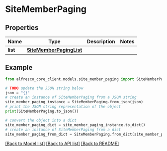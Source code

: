 # SiteMemberPaging


## Properties

Name | Type | Description | Notes
------------ | ------------- | ------------- | -------------
**list** | [**SiteMemberPagingList**](SiteMemberPagingList.md) |  | 

## Example

```python
from alfresco_core_client.models.site_member_paging import SiteMemberPaging

# TODO update the JSON string below
json = "{}"
# create an instance of SiteMemberPaging from a JSON string
site_member_paging_instance = SiteMemberPaging.from_json(json)
# print the JSON string representation of the object
print(SiteMemberPaging.to_json())

# convert the object into a dict
site_member_paging_dict = site_member_paging_instance.to_dict()
# create an instance of SiteMemberPaging from a dict
site_member_paging_from_dict = SiteMemberPaging.from_dict(site_member_paging_dict)
```
[[Back to Model list]](../README.md#documentation-for-models) [[Back to API list]](../README.md#documentation-for-api-endpoints) [[Back to README]](../README.md)


